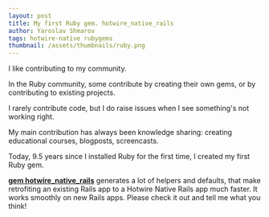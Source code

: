 ```yaml
---
layout: post
title: My first Ruby gem. hotwire_native_rails
author: Yaroslav Shmarov
tags: hotwire-native rubygems
thumbnail: /assets/thumbnails/ruby.png
---
```


I like contributing to my community.

In the Ruby community, some contribute by creating their own gems, or by contributing to existing projects.

I rarely contribute code, but I do raise issues when I see something's not working right.

My main contribution has always been knowledge sharing: creating educational courses, blogposts, screencasts.

Today, 9.5 years since I installed Ruby for the first time, I created my first Ruby gem.

[**gem hotwire_native_rails**](https://rubygems.org/gems/hotwire_native_rails) generates a lot of helpers and defaults, that make retrofiting an existing Rails app to a Hotwire Native Rails app much faster. It works smoothly on new Rails apps. Please check it out and tell me what you think!
